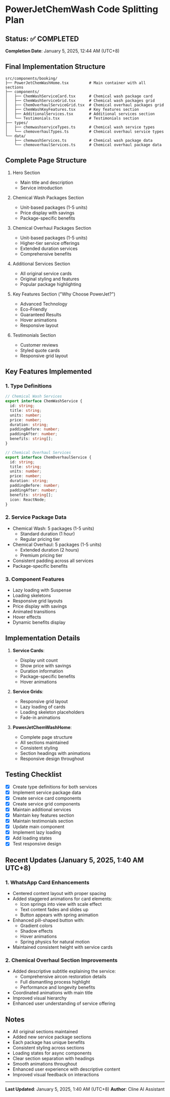 # PowerJetChemWash Code Splitting Plan

## Status: ✅ COMPLETED
**Completion Date**: January 5, 2025, 12:44 AM (UTC+8)

## Final Implementation Structure
```
src/components/booking/
├── PowerJetChemWashHome.tsx         # Main container with all sections
├── components/
│   ├── ChemWashServiceCard.tsx      # Chemical wash package card
│   ├── ChemWashServiceGrid.tsx      # Chemical wash packages grid
│   ├── ChemOverhaulServiceGrid.tsx  # Chemical overhaul packages grid
│   ├── ChemWashKeyFeatures.tsx      # Key features section
│   ├── AdditionalServices.tsx       # Additional services section
│   └── Testimonials.tsx             # Testimonials section
├── types/
│   ├── chemwashserviceTypes.ts      # Chemical wash service types
│   └── chemoverhaulTypes.ts         # Chemical overhaul service types
└── data/
    ├── chemwashServices.ts          # Chemical wash package data
    └── chemoverhaulServices.ts      # Chemical overhaul package data
```

## Complete Page Structure
1. Hero Section
   - Main title and description
   - Service introduction

2. Chemical Wash Packages Section
   - Unit-based packages (1-5 units)
   - Price display with savings
   - Package-specific benefits

3. Chemical Overhaul Packages Section
   - Unit-based packages (1-5 units)
   - Higher-tier service offerings
   - Extended duration services
   - Comprehensive benefits

4. Additional Services Section
   - All original service cards
   - Original styling and features
   - Popular package highlighting

5. Key Features Section ("Why Choose PowerJet?")
   - Advanced Technology
   - Eco-Friendly
   - Guaranteed Results
   - Hover animations
   - Responsive layout

6. Testimonials Section
   - Customer reviews
   - Styled quote cards
   - Responsive grid layout

## Key Features Implemented

### 1. Type Definitions
```typescript
// Chemical Wash Services
export interface ChemWashService {
  id: string;
  title: string;
  units: number;
  price: number;
  duration: string;
  paddingBefore: number;
  paddingAfter: number;
  benefits: string[];
}

// Chemical Overhaul Services
export interface ChemOverhaulService {
  id: string;
  title: string;
  units: number;
  price: number;
  duration: string;
  paddingBefore: number;
  paddingAfter: number;
  benefits: string[];
  icon: ReactNode;
}
```

### 2. Service Package Data
- Chemical Wash: 5 packages (1-5 units)
  * Standard duration (1 hour)
  * Regular pricing tier
- Chemical Overhaul: 5 packages (1-5 units)
  * Extended duration (2 hours)
  * Premium pricing tier
- Consistent padding across all services
- Package-specific benefits

### 3. Component Features
- Lazy loading with Suspense
- Loading skeletons
- Responsive grid layouts
- Price display with savings
- Animated transitions
- Hover effects
- Dynamic benefits display

## Implementation Details
1. **Service Cards**:
   - Display unit count
   - Show price with savings
   - Duration information
   - Package-specific benefits
   - Hover animations

2. **Service Grids**:
   - Responsive grid layout
   - Lazy loading of cards
   - Loading skeleton placeholders
   - Fade-in animations

3. **PowerJetChemWashHome**:
   - Complete page structure
   - All sections maintained
   - Consistent styling
   - Section headings with animations
   - Responsive design throughout

## Testing Checklist
- [x] Create type definitions for both services
- [x] Implement service package data
- [x] Create service card components
- [x] Create service grid components
- [x] Maintain additional services
- [x] Maintain key features section
- [x] Maintain testimonials section
- [x] Update main component
- [x] Implement lazy loading
- [x] Add loading states
- [x] Test responsive design

## Recent Updates (January 5, 2025, 1:40 AM UTC+8)

### 1. WhatsApp Card Enhancements
- Centered content layout with proper spacing
- Added staggered animations for card elements:
  * Icon springs into view with scale effect
  * Text content fades and slides up
  * Button appears with spring animation
- Enhanced pill-shaped button with:
  * Gradient colors
  * Shadow effects
  * Hover animations
  * Spring physics for natural motion
- Maintained consistent height with service cards

### 2. Chemical Overhaul Section Improvements
- Added descriptive subtitle explaining the service:
  * Comprehensive aircon restoration details
  * Full dismantling process highlight
  * Performance and longevity benefits
- Coordinated animations with main title
- Improved visual hierarchy
- Enhanced user understanding of service offering

## Notes
- All original sections maintained
- Added new service package sections
- Each package has unique benefits
- Consistent styling across sections
- Loading states for async components
- Clear section separation with headings
- Smooth animations throughout
- Enhanced user experience with descriptive content
- Improved visual feedback on interactions

---
**Last Updated**: January 5, 2025, 1:40 AM (UTC+8)
**Author**: Cline AI Assistant